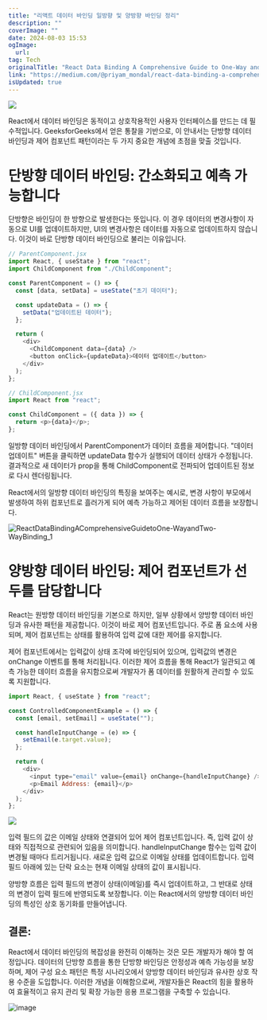 ```yaml
---
title: "리액트 데이터 바인딩 일방향 및 양방향 바인딩 정리"
description: ""
coverImage: ""
date: 2024-08-03 15:53
ogImage:
  url:
tag: Tech
originalTitle: "React Data Binding A Comprehensive Guide to One-Way and Two-Way Binding"
link: "https://medium.com/@priyam_mondal/react-data-binding-a-comprehensive-guide-to-one-way-and-two-way-binding-6fb945add5ed"
isUpdated: true
---
```


<img src="/assets/img/ReactDataBindingAComprehensiveGuidetoOne-WayandTwo-WayBinding_0.png" />

React에서 데이터 바인딩은 동적이고 상호작용적인 사용자 인터페이스를 만드는 데 필수적입니다. GeeksforGeeks에서 얻은 통찰을 기반으로, 이 안내서는 단방향 데이터 바인딩과 제어 컴포넌트 패턴이라는 두 가지 중요한 개념에 초점을 맞출 것입니다.

# 단방향 데이터 바인딩: 간소화되고 예측 가능합니다

단방향은 바인딩이 한 방향으로 발생한다는 뜻입니다. 이 경우 데이터의 변경사항이 자동으로 UI를 업데이트하지만, UI의 변경사항은 데이터를 자동으로 업데이트하지 않습니다. 이것이 바로 단방향 데이터 바인딩으로 불리는 이유입니다.

<!-- seedividend - 사각형 -->

<ins class="adsbygoogle"
     style="display:block"
     data-ad-client="ca-pub-4877378276818686"
     data-ad-slot="1898504329"
     data-ad-format="auto"
     data-full-width-responsive="true"></ins>

<script>
     (adsbygoogle = window.adsbygoogle || []).push({});
</script>

```js
// ParentComponent.jsx
import React, { useState } from "react";
import ChildComponent from "./ChildComponent";

const ParentComponent = () => {
  const [data, setData] = useState("초기 데이터");

  const updateData = () => {
    setData("업데이트된 데이터");
  };

  return (
    <div>
      <ChildComponent data={data} />
      <button onClick={updateData}>데이터 업데이트</button>
    </div>
  );
};
```

```js
// ChildComponent.jsx
import React from "react";

const ChildComponent = ({ data }) => {
  return <p>{data}</p>;
};
```

일방향 데이터 바인딩에서 ParentComponent가 데이터 흐름을 제어합니다. "데이터 업데이트" 버튼을 클릭하면 updateData 함수가 실행되어 데이터 상태가 수정됩니다. 결과적으로 새 데이터가 prop을 통해 ChildComponent로 전파되어 업데이트된 정보로 다시 렌더링됩니다.

React에서의 일방향 데이터 바인딩의 특징을 보여주는 예시로, 변경 사항이 부모에서 발생하여 하위 컴포넌트로 흘러가게 되어 예측 가능하고 제어된 데이터 흐름을 보장합니다.

<!-- seedividend - 사각형 -->

<ins class="adsbygoogle"
     style="display:block"
     data-ad-client="ca-pub-4877378276818686"
     data-ad-slot="1898504329"
     data-ad-format="auto"
     data-full-width-responsive="true"></ins>

<script>
     (adsbygoogle = window.adsbygoogle || []).push({});
</script>

![ReactDataBindingAComprehensiveGuidetoOne-WayandTwo-WayBinding_1](/assets/img/ReactDataBindingAComprehensiveGuidetoOne-WayandTwo-WayBinding_1.png)

# 양방향 데이터 바인딩: 제어 컴포넌트가 선두를 담당합니다

React는 원방향 데이터 바인딩을 기본으로 하지만, 일부 상황에서 양방향 데이터 바인딩과 유사한 패턴을 제공합니다. 이것이 바로 제어 컴포넌트입니다. 주로 폼 요소에 사용되며, 제어 컴포넌트는 상태를 활용하여 입력 값에 대한 제어를 유지합니다.

제어 컴포넌트에서는 입력값이 상태 조각에 바인딩되어 있으며, 입력값의 변경은 onChange 이벤트를 통해 처리됩니다. 이러한 제어 흐름을 통해 React가 일관되고 예측 가능한 데이터 흐름을 유지함으로써 개발자가 폼 데이터를 원활하게 관리할 수 있도록 지원합니다.

<!-- seedividend - 사각형 -->

<ins class="adsbygoogle"
     style="display:block"
     data-ad-client="ca-pub-4877378276818686"
     data-ad-slot="1898504329"
     data-ad-format="auto"
     data-full-width-responsive="true"></ins>

<script>
     (adsbygoogle = window.adsbygoogle || []).push({});
</script>

```js
import React, { useState } from "react";

const ControlledComponentExample = () => {
  const [email, setEmail] = useState("");

  const handleInputChange = (e) => {
    setEmail(e.target.value);
  };

  return (
    <div>
      <input type="email" value={email} onChange={handleInputChange} />
      <p>Email Address: {email}</p>
    </div>
  );
};
```

<img src="/assets/img/ReactDataBindingAComprehensiveGuidetoOne-WayandTwo-WayBinding_2.png" />

입력 필드의 값은 이메일 상태와 연결되어 있어 제어 컴포넌트입니다. 즉, 입력 값이 상태와 직접적으로 관련되어 있음을 의미합니다. handleInputChange 함수는 입력 값이 변경될 때마다 트리거됩니다. 새로운 입력 값으로 이메일 상태를 업데이트합니다. 입력 필드 아래에 있는 단락 요소는 현재 이메일 상태의 값이 표시됩니다.

양방향 흐름은 입력 필드의 변경이 상태(이메일)를 즉시 업데이트하고, 그 반대로 상태의 변경이 입력 필드에 반영되도록 보장합니다. 이는 React에서의 양방향 데이터 바인딩의 특성인 상호 동기화를 만들어냅니다.

<!-- seedividend - 사각형 -->

<ins class="adsbygoogle"
     style="display:block"
     data-ad-client="ca-pub-4877378276818686"
     data-ad-slot="1898504329"
     data-ad-format="auto"
     data-full-width-responsive="true"></ins>

<script>
     (adsbygoogle = window.adsbygoogle || []).push({});
</script>

## 결론:

React에서 데이터 바인딩의 복잡성을 완전히 이해하는 것은 모든 개발자가 해야 할 여정입니다. 데이터의 단방향 흐름을 통한 단방향 바인딩은 안정성과 예측 가능성을 보장하며, 제어 구성 요소 패턴은 특정 시나리오에서 양방향 데이터 바인딩과 유사한 상호 작용 수준을 도입합니다. 이러한 개념을 이해함으로써, 개발자들은 React의 힘을 활용하여 효율적이고 유지 관리 및 확장 가능한 응용 프로그램을 구축할 수 있습니다.

![image](https://miro.medium.com/v2/resize:fit:920/1*Cj3GjJSU7reYw49BYdQfpw.gif)
